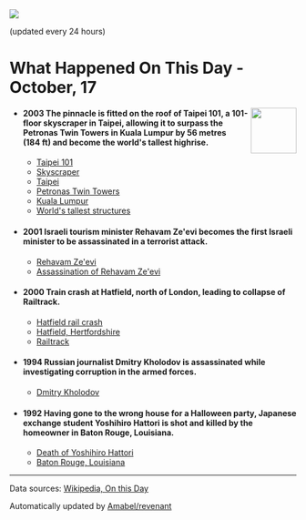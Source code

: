 <img src="https://img.shields.io/badge/last%20updated%20at-2020--10--17%2000%3A13%20(UTC)-brightgreen?style=for-the-badge">

(updated every 24 hours)

# What Happened On This Day - October, 17

<img align="right" src="https://user-images.githubusercontent.com/12688422/87848414-3e9d0800-c91b-11ea-84df-7ebcb2c52b8d.png" width="80px">

- #### 2003 The pinnacle is fitted on the roof of Taipei 101, a 101-floor skyscraper in Taipei, allowing it to surpass the Petronas Twin Towers in Kuala Lumpur by 56 metres (184 ft) and become the world's tallest highrise.

  - [Taipei 101](https://wikipedia.org/wiki/Taipei_101)
  - [Skyscraper](https://wikipedia.org/wiki/Skyscraper)
  - [Taipei](https://wikipedia.org/wiki/Taipei)
  - [Petronas Twin Towers](https://wikipedia.org/wiki/Petronas_Twin_Towers)
  - [Kuala Lumpur](https://wikipedia.org/wiki/Kuala_Lumpur)
  - [World's tallest structures](https://wikipedia.org/wiki/World%27s_tallest_structures)

- #### 2001 Israeli tourism minister Rehavam Ze'evi becomes the first Israeli minister to be assassinated in a terrorist attack.

  - [Rehavam Ze'evi](https://wikipedia.org/wiki/Rehavam_Ze%27evi)
  - [Assassination of Rehavam Ze'evi](https://wikipedia.org/wiki/Assassination_of_Rehavam_Ze%27evi)

- #### 2000 Train crash at Hatfield, north of London, leading to collapse of Railtrack.

  - [Hatfield rail crash](https://wikipedia.org/wiki/Hatfield_rail_crash)
  - [Hatfield, Hertfordshire](https://wikipedia.org/wiki/Hatfield,_Hertfordshire)
  - [Railtrack](https://wikipedia.org/wiki/Railtrack)

- #### 1994 Russian journalist Dmitry Kholodov is assassinated while investigating corruption in the armed forces.

  - [Dmitry Kholodov](https://wikipedia.org/wiki/Dmitry_Kholodov)

- #### 1992 Having gone to the wrong house for a Halloween party, Japanese exchange student Yoshihiro Hattori is shot and killed by the homeowner in Baton Rouge, Louisiana.

  - [Death of Yoshihiro Hattori](https://wikipedia.org/wiki/Death_of_Yoshihiro_Hattori)
  - [Baton Rouge, Louisiana](https://wikipedia.org/wiki/Baton_Rouge,_Louisiana)
---

Data sources: [Wikipedia, On this Day](https://byabbe.se/on-this-day/)

Automatically updated by [Amabel/revenant](https://github.com/Amabel/revenant)